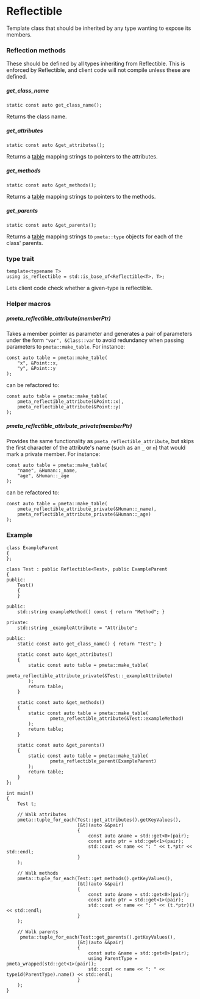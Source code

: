 # Reflectible

Template class that should be inherited by any type wanting to expose its members.

### Reflection methods

These should be defined by all types inheriting from Reflectible. This is enforced by Reflectible, and client code will not compile unless these are defined.

##### get_class_name

```
static const auto get_class_name();
```
Returns the class name.

##### get_attributes

```
static const auto &get_attributes();
```
Returns a [table](https://github.com/phiste/putils/blob/master/meta/table.md) mapping strings to pointers to the attributes.

##### get_methods

```
static const auto &get_methods();
```
Returns a [table](https://github.com/phiste/putils/blob/master/meta/table.md) mapping strings to pointers to the methods.

##### get_parents
```
static const auto &get_parents();
```
Returns a [table](https://github.com/phiste/putils/blob/master/meta/table.md) mapping strings to `pmeta::type` objects for each of the class' parents.

### type trait

```
template<typename T>
using is_reflectible = std::is_base_of<Reflectible<T>, T>;
```

Lets client code check whether a given-type is reflectible.

### Helper macros

##### pmeta_reflectible_attribute(memberPtr)

Takes a member pointer as parameter and generates a pair of parameters under the form `"var", &Class::var` to avoid redundancy when passing parameters to `pmeta::make_table`. For instance:

```
const auto table = pmeta::make_table(
    "x", &Point::x,
    "y", &Point::y
);
```

can be refactored to:

```
const auto table = pmeta::make_table(
    pmeta_reflectible_attribute(&Point::x),
    pmeta_reflectible_attribute(&Point::y)
);
```

##### pmeta_reflectible_attribute_private(memberPtr)

Provides the same functionality as `pmeta_reflectible_attribute`, but skips the first character of the attribute's name (such as an `_` or `m`) that would mark a private member. For instance:

```
const auto table = pmeta::make_table(
    "name", &Human::_name,
    "age", &Human::_age
);
```

can be refactored to:

```
const auto table = pmeta::make_table(
    pmeta_reflectible_attribute_private(&Human::_name),
    pmeta_reflectible_attribute_private(&Human::_age)
);
```

### Example

```
class ExampleParent
{
};

class Test : public Reflectible<Test>, public ExampleParent
{
public:
    Test()
    {
    }

public:
    std::string exampleMethod() const { return "Method"; }

private:
    std::string _exampleAttribute = "Attribute";

public:
    static const auto get_class_name() { return "Test"; }

    static const auto &get_attributes()
    {
        static const auto table = pmeta::make_table(
                pmeta_reflectible_attribute_private(&Test::_exampleAttribute)
        );
        return table;
    }

    static const auto &get_methods()
    {
        static const auto table = pmeta::make_table(
                pmeta_reflectible_attribute(&Test::exampleMethod)
        );
        return table;
    }

    static const auto &get_parents()
    {
        static const auto table = pmeta::make_table(
                pmeta_reflectible_parent(ExampleParent)
        );
        return table;
    }
};

int main()
{
    Test t;

    // Walk attributes
    pmeta::tuple_for_each(Test::get_attributes().getKeyValues(),
                          [&t](auto &&pair)
                          {
                              const auto &name = std::get<0>(pair);
                              const auto ptr = std::get<1>(pair);
                              std::cout << name << ": " << t.*ptr << std::endl;
                          }
    );

    // Walk methods
    pmeta::tuple_for_each(Test::get_methods().getKeyValues(),
                          [&t](auto &&pair)
                          {
                              const auto &name = std::get<0>(pair);
                              const auto ptr = std::get<1>(pair);
                              std::cout << name << ": " << (t.*ptr)() << std::endl;
                          }
    );

    // Walk parents
     pmeta::tuple_for_each(Test::get_parents().getKeyValues(),
                          [&t](auto &&pair)
                          {
                              const auto &name = std::get<0>(pair);
                              using ParentType = pmeta_wrapped(std::get<1>(pair));
                              std::cout << name << ": " << typeid(ParentType).name() << std::endl;
                          }
    );
}
```
